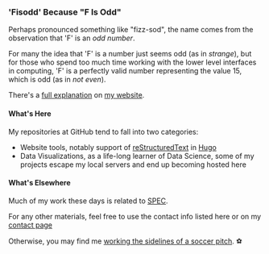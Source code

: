 ### 'Fisodd' Because "F Is Odd"

Perhaps pronounced something like "fizz-sod", the name comes from the observation that 'F' is an _odd number_.

For many the idea that 'F' is a number just seems odd (as in _strange_),
but for those who spend too much time working with the lower level interfaces in computing,
'F' is a perfectly valid number representing the value 15, which is odd (as in _not even_).

There's a [full explanation](https://www.fisodd.com/post/f-is-odd/) on [my website](https://www.fisodd.com/).

#### What's Here

My repositories at GitHub tend to fall into two categories:

- Website tools,
notably support of [reStructuredText](https://docutils.sourceforge.io/rst.html) in [Hugo](https://gohugo.io/)
- Data Visualizations,
as a life-long learner of Data Science, some of my projects escape my local servers and end up becoming hosted here

#### What's Elsewhere

Much of my work these days is related to [SPEC](https://www.spec.org).

For any other materials, feel free to use the contact info listed here or on my [contact page](https://www.fisodd.com/info/alexander/)

Otherwise, you may find me [working the sidelines of a soccer pitch](https://www.PCSSL.org). :soccer:


<!--
**fisodd/fisodd** is a ✨ _special_ ✨ repository because its `README.md` (this file) appears on your GitHub profile.

Here are some ideas to get you started:

- 🔭 I’m currently working on ...
- 🌱 I’m currently learning ...
- 👯 I’m looking to collaborate on ...
- 🤔 I’m looking for help with ...
- 💬 Ask me about ...
- 📫 How to reach me: ...
- 😄 Pronouns: ...
- ⚡ Fun fact: ...
-->
